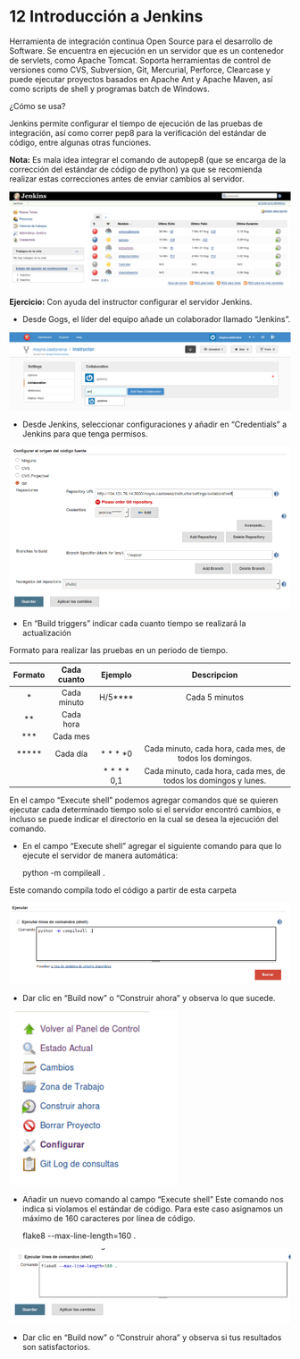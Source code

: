 # 12 Introducción a Jenkins

Herramienta de integración continua Open Source para el desarrollo de Software.
Se encuentra en ejecución en un servidor que es un contenedor de servlets, como Apache Tomcat. Soporta herramientas de control de versiones como CVS, Subversion, Git, Mercurial, Perforce, Clearcase y puede ejecutar proyectos basados en Apache Ant y Apache Maven, así como scripts de shell y programas batch de Windows.

¿Cómo se usa?

Jenkins permite configurar el tiempo de ejecución de las pruebas de integración, así como correr pep8 para la verificación del estándar de código, entre algunas otras funciones.

__Nota:__ Es mala idea integrar el comando de autopep8 (que se encarga de la corrección del estándar de código de python) ya que se recomienda realizar estas correcciones antes de enviar cambios al servidor.

![Panel de control de Jenkins](images/paneldecontroljenkins.png)


__Ejercicio:__ Con ayuda del instructor configurar el servidor Jenkins.

* Desde Gogs, el líder del equipo añade un colaborador llamado “Jenkins”.

![Añadir un colaborador a Gogs](images/colaboradorjenkins.png)

* Desde Jenkins, seleccionar configuraciones y añadir en “Credentials” a Jenkins para que tenga permisos.

![Creación de permisos](images/llaves.png)

* En “Build triggers” indicar cada cuanto tiempo se realizará la actualización

Formato para realizar las pruebas en un periodo de tiempo.

|Formato | Cada cuanto | Ejemplo | Descripcion |
|:-----: | :---------: | :-------: | :---------:|
| *      |Cada minuto | H/5****   | Cada 5 minutos |
| **     | Cada hora |           |             |
| ***    | Cada mes   |           |            |
| *****  | Cada día   | * *  * *0 | Cada minuto, cada hora, cada mes, de todos los domingos. |
|        |            | * * * * 0,1 | Cada minuto, cada hora, cada mes, de todos los domingos y lunes. |

En el campo “Execute shell” podemos agregar comandos que se quieren ejecutar cada determinado tiempo solo si el servidor encontró cambios, e incluso se puede indicar el directorio en la cual se desea la ejecución del comando.

* En el campo “Execute shell” agregar el siguiente comando para que lo ejecute el servidor de manera automática:

	python -m compileall .
 
Este comando compila todo el código a partir de esta carpeta

![Comando compileall](images/compileall.png)

* Dar clic en “Build now” o “Construir ahora” y observa lo que sucede.

![Visializacion del estado del proyecto](images/Construirahora.png)

* Añadir un nuevo comando al campo “Execute shell” Este comando nos indica si violamos el estándar de código. Para este caso asignamos un máximo de 160 caracteres por línea de código.

	flake8  --max-line-length=160 .

![Comando que se asegura de evitar violaciones en el código](images/flake.png)

* Dar clic en “Build now” o “Construir ahora” y observa si tus resultados son satisfactorios.

